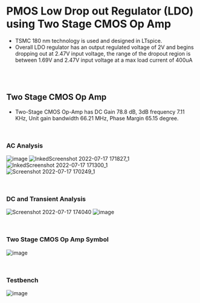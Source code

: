 # PMOS Low Drop out Regulator (LDO) using Two Stage CMOS Op Amp

- TSMC 180 nm technology is used and designed in LTspice. 
- Overall LDO regulator has an output regulated voltage of 2V and begins dropping out at 2.47V input voltage, the range of the dropout region is between 1.69V and 2.47V input voltage at a max load current of 400uA

<br />
<br />


## Two Stage CMOS Op Amp
- Two-Stage CMOS Op-Amp has DC Gain 78.8 dB, 3dB frequency 7.11 KHz, Unit gain bandwidth 66.21 MHz, Phase Margin 65.15 degree.
<br />

### AC Analysis
![image](https://user-images.githubusercontent.com/84563214/179395402-7b06262c-817c-4faa-a4a2-150df5db99ee.png)
![InkedScreenshot 2022-07-17 171827_1](https://user-images.githubusercontent.com/84563214/179396780-be8bfb06-c866-45db-9ead-337487b08830.jpg)
![InkedScreenshot 2022-07-17 171300_1](https://user-images.githubusercontent.com/84563214/179396653-03e87112-3a05-4d52-8d55-353b4874f85c.jpg)
![Screenshot 2022-07-17 170249_1](https://user-images.githubusercontent.com/84563214/179396329-63cd9ebe-215f-4f86-9c6e-7dc7b02b4dac.jpg)

<br />

### DC and Transient Analysis
![Screenshot 2022-07-17 174040](https://user-images.githubusercontent.com/84563214/179397671-e88c4306-a3b1-4523-881a-805ef0e1420f.jpg)
![image](https://user-images.githubusercontent.com/84563214/179397535-34c192e1-8936-41e5-a295-a6370e5fb8fa.png)

<br />

### Two Stage CMOS Op Amp Symbol
![image](https://user-images.githubusercontent.com/84563214/179400123-b9ad1acf-2304-42fe-b70d-b4ea71220a6d.png) 

<br />

### Testbench
![image](https://user-images.githubusercontent.com/84563214/179399936-203508ce-0631-47ac-b49c-493595519560.png)

<br />

